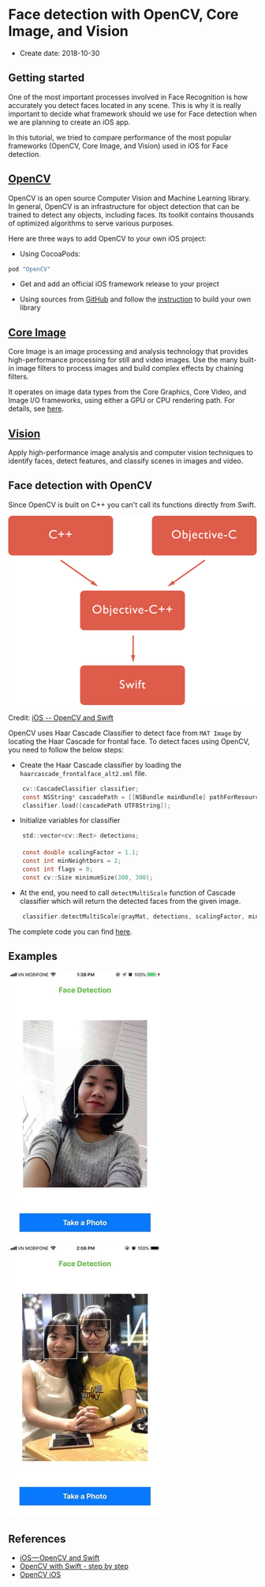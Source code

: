 # Face detection with OpenCV, Core Image, and Vision

* Create date: 2018-10-30

## Getting started

One of the most important processes involved in Face Recognition is how accurately you detect faces located in any scene. This is why it is really important to decide what framework should we use for Face detection when we are planning to create an iOS app.

In this tutorial, we tried to compare performance of the most popular frameworks (OpenCV, Core Image, and Vision) used in iOS for Face detection.

## [OpenCV](https://opencv.org/about.html)

OpenCV is an open source Computer Vision and Machine Learning library. In general, OpenCV is an infrastructure for object detection that can be trained to detect any objects, including faces. Its toolkit contains thousands of optimized algorithms to serve various purposes.

Here are three ways to add OpenCV to your own iOS project:

* Using CocoaPods:

```bash
pod "OpenCV"
```

* Get and add an official iOS framework release to your project

* Using sources from [GitHub](https://github.com/opencv/opencv) and follow the [instruction](https://docs.opencv.org/2.4/doc/tutorials/introduction/ios_install/ios_install.html#ios-installation) to build your own library


## [Core Image](https://developer.apple.com/)

Core Image is an image processing and analysis technology that provides high-performance processing for still and video images. Use the many built-in image filters to process images and build complex effects by chaining filters.

It operates on image data types from the Core Graphics, Core Video, and Image I/O frameworks, using either a GPU or CPU rendering path. For details, see [here](https://developer.apple.com/documentation/coreimage).


## [Vision](https://machinelearning.apple.com)

Apply high-performance image analysis and computer vision techniques to identify faces, detect features, and classify scenes in images and video.

## Face detection with OpenCV

Since OpenCV is built on C++ you can't call its functions directly from Swift.

![Imgur](assets/ios_opencv_swift.png)

Credit: [iOS -- OpenCV and Swift](https://medium.com/@borisohayon/ios-opencv-and-swift-1ee3e3a5735b)

OpenCV uses Haar Cascade Classifier to detect face from `MAT Image` by locating the Haar Cascade for frontal face. To detect faces using OpenCV, you need to follow the below steps:

* Create the Haar Cascade classifier by loading the `haarcascade_frontalface_alt2.xml` file.

```objective-c
    cv::CascadeClassifier classifier;
    const NSString* cascadePath = [[NSBundle mainBundle] pathForResource:@"haarcascade_frontalface_alt2" ofType:@"xml"];
    classifier.load([cascadePath UTF8String]);
```

* Initialize variables for classifier

```objective-c
    std::vector<cv::Rect> detections;
    
    const double scalingFactor = 1.1;
    const int minNeightbors = 2;
    const int flags = 0;
    const cv::Size minimumSize(300, 300);
```

* At the end, you need to call `detectMultiScale` function of Cascade classifier which will return the detected faces from the given image.

```objective-c
    classifier.detectMultiScale(grayMat, detections, scalingFactor, minNeightbors, flags, minimumSize);
```

The complete code you can find [here](https://github.com/sthanhng/OpenCV-iOS/tree/master/Face-Detection/FaceDetection).

## Examples

![Imgur](assets/example1_resized.jpeg) ![Imgur](assets/example2_resized.jpeg)

## References

* [iOS — OpenCV and Swift](https://medium.com/@borisohayon/ios-opencv-and-swift-1ee3e3a5735b)
* [OpenCV with Swift - step by step](https://medium.com/@yiweini/opencv-with-swift-step-by-step-c3cc1d1ee5f1)
* [OpenCV iOS](https://docs.opencv.org/3.4/d3/dc9/tutorial_table_of_content_ios.html)
